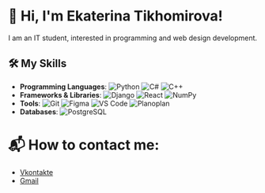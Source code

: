 # 👋 Hi, I'm Ekaterina Tikhomirova! 

I am an IT student, interested in programming and web design development.

## 🛠️ My Skills
- **Programming Languages**: ![Python](https://img.shields.io/badge/Python-3.8-blue) ![C#](https://img.shields.io/badge/C%23-9.0-purple) ![C++](https://img.shields.io/badge/C++-17-blue)
- **Frameworks & Libraries**: ![Django](https://img.shields.io/badge/Django-4.0-green) ![React](https://img.shields.io/badge/React-18.0-blue) ![NumPy](https://img.shields.io/badge/NumPy-1.23-orange)
- **Tools**: ![Git](https://img.shields.io/badge/Git-F05032-orange) ![Figma](https://img.shields.io/badge/Figma-F24E1E-purple) ![VS Code](https://img.shields.io/badge/VS%20Code-007ACC-blue) ![Planoplan](https://img.shields.io/badge/Planoplan-3D-green)
- **Databases**: ![PostgreSQL](https://img.shields.io/badge/PostgreSQL-15-blue)

# 📬 How to contact me:
- [Vkontakte](https://vk.com/teoxxid)
- [Gmail](mailto:tixomirovaekaterina123@gmail.com)
